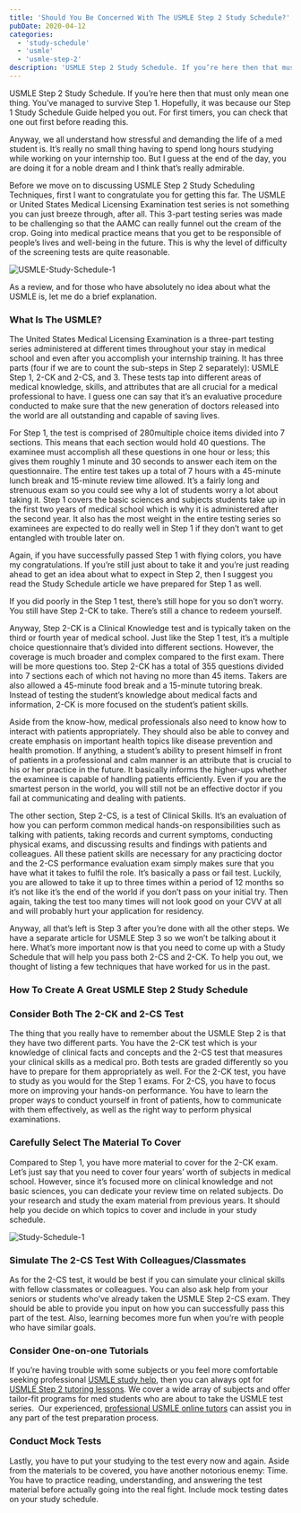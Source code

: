 ```yaml
---
title: 'Should You Be Concerned With The USMLE Step 2 Study Schedule?'
pubDate: 2020-04-12
categories:
  - 'study-schedule'
  - 'usmle'
  - 'usmle-step-2'
description: 'USMLE Step 2 Study Schedule. If you’re here then that must only mean one thing. You’ve managed to survive Step 1. Hopefully, it was because our Step 1 Stud'
---
```


USMLE Step 2 Study Schedule. If you’re here then that must only mean one thing. You’ve managed to survive Step 1. Hopefully, it was because our Step 1 Study Schedule Guide helped you out. For first timers, you can check that one out first before reading this.

Anyway, we all understand how stressful and demanding the life of a med student is. It’s really no small thing having to spend long hours studying while working on your internship too. But I guess at the end of the day, you are doing it for a noble dream and I think that’s really admirable.

Before we move on to discussing USMLE Step 2 Study Scheduling Techniques, first I want to congratulate you for getting this far. The USMLE or United States Medical Licensing Examination test series is not something you can just breeze through, after all. This 3-part testing series was made to be challenging so that the AAMC can really funnel out the cream of the crop. Going into medical practice means that you get to be responsible of people’s lives and well-being in the future. This is why the level of difficulty of the screening tests are quite reasonable.

![](//www.medlearnity.com//images/wp/2020/04/USMLE-Study-Schedule-1-1024x682.jpg 'USMLE-Study-Schedule-1')

As a review, and for those who have absolutely no idea about what the USMLE is, let me do a brief explanation.

### What Is The USMLE?

The United States Medical Licensing Examination is a three-part testing series administered at different times throughout your stay in medical school and even after you accomplish your internship training. It has three parts (four if we are to count the sub-steps in Step 2 separately): USMLE Step 1, 2-CK and 2-CS, and 3. These tests tap into different areas of medical knowledge, skills, and attributes that are all crucial for a medical professional to have. I guess one can say that it’s an evaluative procedure conducted to make sure that the new generation of doctors released into the world are all outstanding and capable of saving lives.

For Step 1, the test is comprised of 280multiple choice items divided into 7 sections. This means that each section would hold 40 questions. The examinee must accomplish all these questions in one hour or less; this gives them roughly 1 minute and 30 seconds to answer each item on the questionnaire. The entire test takes up a total of 7 hours with a 45-minute lunch break and 15-minute review time allowed. It’s a fairly long and strenuous exam so you could see why a lot of students worry a lot about taking it. Step 1 covers the basic sciences and subjects students take up in the first two years of medical school which is why it is administered after the second year. It also has the most weight in the entire testing series so examinees are expected to do really well in Step 1 if they don’t want to get entangled with trouble later on.

Again, if you have successfully passed Step 1 with flying colors, you have my congratulations. If you’re still just about to take it and you’re just reading ahead to get an idea about what to expect in Step 2, then I suggest you read the Study Schedule article we have prepared for Step 1 as well.

If you did poorly in the Step 1 test, there’s still hope for you so don’t worry. You still have Step 2-CK to take. There’s still a chance to redeem yourself.

Anyway, Step 2-CK is a Clinical Knowledge test and is typically taken on the third or fourth year of medical school. Just like the Step 1 test, it’s a multiple choice questionnaire that’s divided into different sections. However, the coverage is much broader and complex compared to the first exam. There will be more questions too. Step 2-CK has a total of 355 questions divided into 7 sections each of which not having no more than 45 items. Takers are also allowed a 45-minute food break and a 15-minute tutoring break. Instead of testing the student’s knowledge about medical facts and information, 2-CK is more focused on the student’s patient skills.

Aside from the know-how, medical professionals also need to know how to interact with patients appropriately. They should also be able to convey and create emphasis on important health topics like disease prevention and health promotion. If anything, a student’s ability to present himself in front of patients in a professional and calm manner is an attribute that is crucial to his or her practice in the future. It basically informs the higher-ups whether the examinee is capable of handling patients efficiently. Even if you are the smartest person in the world, you will still not be an effective doctor if you fail at communicating and dealing with patients.

The other section, Step 2-CS, is a test of Clinical Skills. It’s an evaluation of how you can perform common medical hands-on responsibilities such as talking with patients, taking records and current symptoms, conducting physical exams, and discussing results and findings with patients and colleagues. All these patient skills are necessary for any practicing doctor and the 2-CS performance evaluation exam simply makes sure that you have what it takes to fulfil the role. It’s basically a pass or fail test. Luckily, you are allowed to take it up to three times within a period of 12 months so it’s not like it’s the end of the world if you don’t pass on your initial try. Then again, taking the test too many times will not look good on your CVV at all and will probably hurt your application for residency.

Anyway, all that’s left is Step 3 after you’re done with all the other steps. We have a separate article for USMLE Step 3 so we won’t be talking about it here. What’s more important now is that you need to come up with a Study Schedule that will help you pass both 2-CS and 2-CK. To help you out, we thought of listing a few techniques that have worked for us in the past.

### **How To Create A Great USMLE Step 2 Study Schedule**

### **Consider Both The 2-CK and 2-CS Test**

The thing that you really have to remember about the USMLE Step 2 is that they have two different parts. You have the 2-CK test which is your knowledge of clinical facts and concepts and the 2-CS test that measures your clinical skills as a medical pro. Both tests are graded differently so you have to prepare for them appropriately as well. For the 2-CK test, you have to study as you would for the Step 1 exams. For 2-CS, you have to focus more on improving your hands-on performance. You have to learn the proper ways to conduct yourself in front of patients, how to communicate with them effectively, as well as the right way to perform physical examinations.

### **Carefully Select The Material To Cover**

Compared to Step 1, you have more material to cover for the 2-CK exam. Let’s just say that you need to cover four years’ worth of subjects in medical school. However, since it’s focused more on clinical knowledge and not basic sciences, you can dedicate your review time on related subjects. Do your research and study the exam material from previous years. It should help you decide on which topics to cover and include in your study schedule.

![](//www.medlearnity.com//images/wp/2020/04/Study-Schedule-1-1024x487.jpg 'Study-Schedule-1')

### Simulate The 2-CS Test With Colleagues/Classmates

As for the 2-CS test, it would be best if you can simulate your clinical skills with fellow classmates or colleagues. You can also ask help from your seniors or students who’ve already taken the USMLE Step 2-CS exam. They should be able to provide you input on how you can successfully pass this part of the test. Also, learning becomes more fun when you’re with people who have similar goals.

### Consider One-on-one Tutorials

If you’re having trouble with some subjects or you feel more comfortable seeking professional [USMLE study help](https://www.medlearnity.com/usmle/), then you can always opt for [USMLE Step 2 tutoring lessons](https://www.medlearnity.com/step-2ck-usmle/). We cover a wide array of subjects and offer tailor-fit programs for med students who are about to take the USMLE test series.  Our experienced, [professional USMLE online tutors](https://www.medlearnity.com/our-tutors/) can assist you in any part of the test preparation process.

### **Conduct Mock Tests**

Lastly, you have to put your studying to the test every now and again. Aside from the materials to be covered, you have another notorious enemy: Time. You have to practice reading, understanding, and answering the test material before actually going into the real fight. Include mock testing dates on your study schedule.
